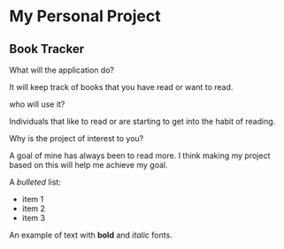 # My Personal Project

## Book Tracker

What will the application do?

It will keep track of books that you have read or want to read.

who will use it?

Individuals that like to read or are starting to get into the habit of reading.

Why is the project of interest to you?

A goal of mine has always been to read more. I think making my project based on this will help me achieve my goal. 


A *bulleted* list:
- item 1
- item 2
- item 3

An example of text with **bold** and *italic* fonts.  